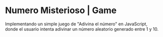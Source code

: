 # Numero Misterioso | Game
Implementando un simple juego de "Adivina el número" en JavaScript, donde el usuario intenta adivinar un número aleatorio generado entre 1 y 10.
